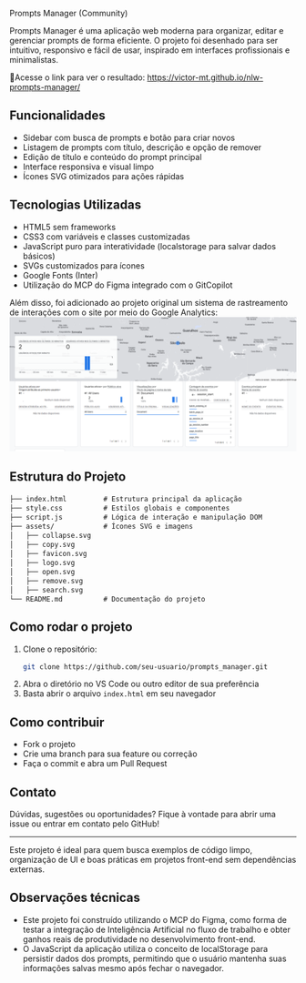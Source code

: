 Prompts Manager (Community)

Prompts Manager é uma aplicação web moderna para organizar, editar e gerenciar prompts de forma eficiente. O projeto foi desenhado para ser intuitivo, responsivo e fácil de usar, inspirado em interfaces profissionais e minimalistas.

🔗Acesse o link para ver o resultado: https://victor-mt.github.io/nlw-prompts-manager/

## Funcionalidades

- Sidebar com busca de prompts e botão para criar novos
- Listagem de prompts com título, descrição e opção de remover
- Edição de título e conteúdo do prompt principal
- Interface responsiva e visual limpo
- Ícones SVG otimizados para ações rápidas

## Tecnologias Utilizadas

- HTML5 sem frameworks
- CSS3 com variáveis e classes customizadas
- JavaScript puro para interatividade (localstorage para salvar dados básicos)
- SVGs customizados para ícones
- Google Fonts (Inter)
- Utilização do MCP do Figma integrado com o GitCopilot

Além disso, foi adicionado ao projeto original um sistema de rastreamento de interações com o site por meio do Google Analytics:
![Painel Google Analytics](assets/google-analytics.png)

## Estrutura do Projeto

```
├── index.html         # Estrutura principal da aplicação
├── style.css          # Estilos globais e componentes
├── script.js          # Lógica de interação e manipulação DOM
├── assets/            # Ícones SVG e imagens
│   ├── collapse.svg
│   ├── copy.svg
│   ├── favicon.svg
│   ├── logo.svg
│   ├── open.svg
│   ├── remove.svg
│   ├── search.svg
└── README.md          # Documentação do projeto
```

## Como rodar o projeto

1. Clone o repositório:
   ```sh
   git clone https://github.com/seu-usuario/prompts_manager.git
   ```
2. Abra o diretório no VS Code ou outro editor de sua preferência
3. Basta abrir o arquivo `index.html` em seu navegador

## Como contribuir

- Fork o projeto
- Crie uma branch para sua feature ou correção
- Faça o commit e abra um Pull Request

## Contato

Dúvidas, sugestões ou oportunidades? Fique à vontade para abrir uma issue ou entrar em contato pelo GitHub!

---

Este projeto é ideal para quem busca exemplos de código limpo, organização de UI e boas práticas em projetos front-end sem dependências externas.

## Observações técnicas

- Este projeto foi construído utilizando o MCP do Figma, como forma de testar a integração de Inteligência Artificial no fluxo de trabalho e obter ganhos reais de produtividade no desenvolvimento front-end.
- O JavaScript da aplicação utiliza o conceito de localStorage para persistir dados dos prompts, permitindo que o usuário mantenha suas informações salvas mesmo após fechar o navegador.




